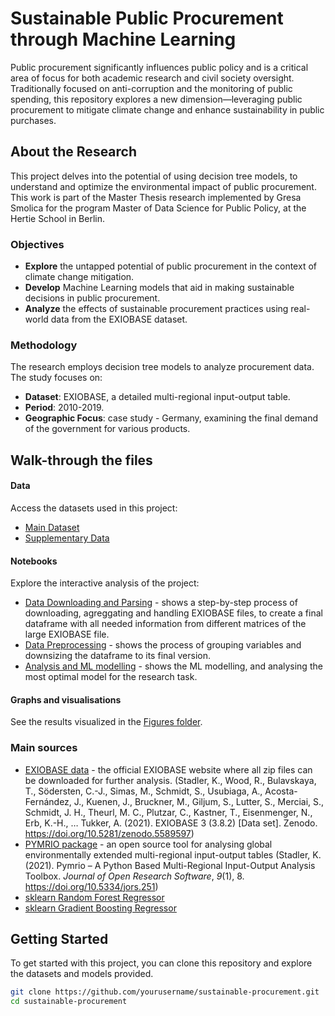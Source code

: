 # Sustainable Public Procurement through Machine Learning

Public procurement significantly influences public policy and is a critical area of focus for both academic research and civil society oversight. Traditionally focused on anti-corruption and the monitoring of public spending, this repository explores a new dimension—leveraging public procurement to mitigate climate change and enhance sustainability in public purchases.

## About the Research

This project delves into the potential of using decision tree models, to understand and optimize the environmental impact of public procurement. This work is part of the Master Thesis research implemented by Gresa Smolica for the program Master of Data Science for Public Policy, at the Hertie School in Berlin.

### Objectives

- **Explore** the untapped potential of public procurement in the context of climate change mitigation.
- **Develop** Machine Learning models that aid in making sustainable decisions in public procurement.
- **Analyze** the effects of sustainable procurement practices using real-world data from the EXIOBASE dataset.

### Methodology

The research employs decision tree models to analyze procurement data. The study focuses on:
- **Dataset**: EXIOBASE, a detailed multi-regional input-output table.
- **Period**: 2010-2019.
- **Geographic Focus**: case study - Germany, examining the final demand of the government for various products.

## Walk-through the files

#### Data

Access the datasets used in this project:

- [Main Dataset](https://github.com/GresaSm/public-procurement-ml-modelling/blob/main/Final_data/data_combined_final.csv.zip)
- [Supplementary Data](https://github.com/GresaSm/public-procurement-ml-modelling/tree/main/Final_data)

#### Notebooks

Explore the interactive analysis of the project:

- [Data Downloading and Parsing](https://github.com/GresaSm/public-procurement-ml-modelling/blob/main/parsing_datasets.ipynb) - shows a step-by-step process of downloading, agreggating and handling EXIOBASE files, to create a final dataframe with all needed information from different matrices of the large EXIOBASE file.
- [Data Preprocessing](https://github.com/GresaSm/public-procurement-ml-modelling/blob/main/more_data_tuning.ipynb) - shows the process of grouping variables and downsizing the dataframe to its final version.
- [Analysis and ML modelling](https://github.com/GresaSm/public-procurement-ml-modelling/blob/main/modelling_and_analysis.ipynb) - shows the ML modelling, and analysing the most optimal model for the research task.

#### Graphs and visualisations

See the results visualized in the [Figures folder](https://github.com/GresaSm/public-procurement-ml-modelling/tree/main/Figures).

### Main sources

- [EXIOBASE data](https://zenodo.org/records/5589597) - the official EXIOBASE website where all zip files can be downloaded for further analysis. (Stadler, K., Wood, R., Bulavskaya, T., Södersten, C.-J., Simas, M., Schmidt, S., Usubiaga, A., Acosta-Fernández, J., Kuenen, J., Bruckner, M., Giljum, S., Lutter, S., Merciai, S., Schmidt, J. H., Theurl, M. C., Plutzar, C., Kastner, T., Eisenmenger, N., Erb, K.-H., … Tukker, A. (2021). EXIOBASE 3 (3.8.2) [Data set]. Zenodo. https://doi.org/10.5281/zenodo.5589597)
- [PYMRIO package](https://pymrio.readthedocs.io/en/latest/) - an open source tool for analysing global environmentally extended multi-regional input-output tables (Stadler, K. (2021). Pymrio – A Python Based Multi-Regional Input-Output Analysis Toolbox. <i>Journal of Open Research Software</i>, <i>9</i>(1), 8. https://doi.org/10.5334/jors.251)
- [sklearn Random Forest Regressor](https://scikit-learn.org/stable/modules/generated/sklearn.ensemble.RandomForestRegressor.html)
- [sklearn Gradient Boosting Regressor](https://scikit-learn.org/stable/modules/generated/sklearn.ensemble.GradientBoostingRegressor.html)

## Getting Started

To get started with this project, you can clone this repository and explore the datasets and models provided.

```bash
git clone https://github.com/yourusername/sustainable-procurement.git
cd sustainable-procurement




